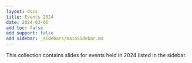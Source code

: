 ```yaml
---
layout: docs
title: Events 2024
date: 2024-03-06
add toc: false
add support: false
add sidebar: _sidebars/mainSidebar.md
---
```


This collection contains slides for events held in 2024 listed in the sidebar.